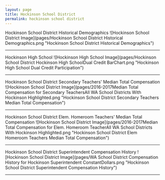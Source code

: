 ```yaml
---
layout: page
title: Hockinson School District
permalink: hockinson school district
---
```



Hockinson School District Historical Demographics
![Hockinson School District Image](pages/Hockinson School District Historical Demographics.png "Hockinson School District Historical Demographics")

___

Hockinson High School
![Hockinson High School Image](pages/Hockinson School District Hockinson High SchoolDual Credit BarChart.png "Hockinson High School Dual Credit Participation")

___

Hockinson School District Secondary Teachers' Median Total Compensation
![Hockinson School District Image](pages/2016-2017Median Total Compensation for Secondary TeachersAll WA School Districts With Hockinson Highlighted.png "Hockinson School District Secondary Teachers Median Total Compensation")

___

Hockinson School District Elem. Homeroom Teachers' Median Total Compensation
![Hockinson School District Image](pages/2016-2017Median Total Compensation for Elem. Homeroom TeacherAll WA School Districts With Hockinson Highlighted.png "Hockinson School District Elem Homeroom Teachers Median Total Compensation")

___

Hockinson School District Superintendent Compensation History
![Hockinson School District Image](pages/WA School District Compensation History for Hockinson Superintendent ConstantDollars.png "Hockinson School District Superintendent Compensation History")

___

